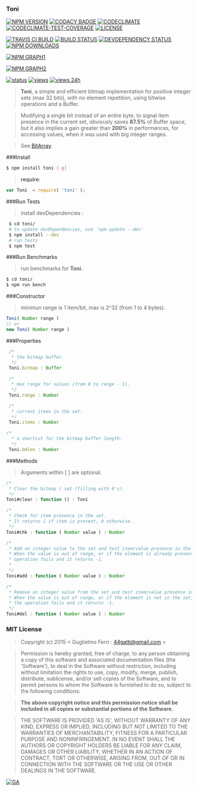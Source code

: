 ### Toni

[![NPM VERSION](http://img.shields.io/npm/v/toni.svg?style=flat)](https://www.npmjs.org/package/toni)
[![CODACY BADGE](https://img.shields.io/codacy/b18ed7d95b0a4707a0ff7b88b30d3def.svg?style=flat)](https://www.codacy.com/public/44gatti/toni)
[![CODECLIMATE](http://img.shields.io/codeclimate/github/rootslab/toni.svg?style=flat)](https://codeclimate.com/github/rootslab/toni)
[![CODECLIMATE-TEST-COVERAGE](https://img.shields.io/codeclimate/coverage/github/rootslab/toni.svg?style=flat)](https://codeclimate.com/github/rootslab/toni)
[![LICENSE](http://img.shields.io/badge/license-MIT-blue.svg?style=flat)](https://github.com/rootslab/toni#mit-license)

[![TRAVIS CI BUILD](http://img.shields.io/travis/rootslab/toni.svg?style=flat)](http://travis-ci.org/rootslab/toni)
[![BUILD STATUS](http://img.shields.io/david/rootslab/toni.svg?style=flat)](https://david-dm.org/rootslab/toni)
[![DEVDEPENDENCY STATUS](http://img.shields.io/david/dev/rootslab/toni.svg?style=flat)](https://david-dm.org/rootslab/toni#info=devDependencies)
[![NPM DOWNLOADS](http://img.shields.io/npm/dm/toni.svg?style=flat)](http://npm-stat.com/charts.html?package=toni)

[![NPM GRAPH1](https://nodei.co/npm-dl/toni.png)](https://nodei.co/npm/toni/)

[![NPM GRAPH2](https://nodei.co/npm/toni.png?downloads=true&downloadRank=true&stars=true)](https://nodei.co/npm/toni/)

[![status](https://sourcegraph.com/api/repos/github.com/rootslab/toni/.badges/status.png)](https://sourcegraph.com/github.com/rootslab/toni)
[![views](https://sourcegraph.com/api/repos/github.com/rootslab/toni/.counters/views.png)](https://sourcegraph.com/github.com/rootslab/toni)
[![views 24h](https://sourcegraph.com/api/repos/github.com/rootslab/toni/.counters/views-24h.png)](https://sourcegraph.com/github.com/rootslab/toni)

> __Toni__, a simple and efficient bitmap implementation for positive integer sets (max 32 bits),
> with no element repetition, using bitwise operations and a Buffer.

> Modifying a single bit instead of an entire byte, to signal item presence in the current set,
> obviously saves __87.5%__ of Buffer space, but it also implies a gain greater than __200%__ in
> performances, for accessing values, when it was used with big integer ranges.

> See [BitArray](http://en.wikipedia.org/wiki/Bit_array).

###Install

```bash
$ npm install toni [-g]
```

> __require__:

```javascript
var Toni  = require( 'toni' );
```

###Run Tests

> install devDependencies :

```bash
 $ cd toni/
 # to update devDependencies, use 'npm update --dev'
 $ npm install --dev
 # run tests
 $ npm test
```

###Run Benchmarks

> run benchmarks for __Toni__.

```bash
$ cd toni/
$ npm run bench
```

###Constructor

> minimun range is 1 item/bit, max is 2^32 (from 1 to 4 bytes).

```javascript
Toni( Number range )
// or
new Toni( Number range )
```

###Properties

```javascript
 /*
  * the bitmap buffer.
  */
 Toni.bitmap : Buffer

 /*
  * max range for values (from 0 to range - 1).
  */
 Toni.range : Number

 /*
  * current items in the set.
  */
 Toni.items : Number

/*
  * a shortcut for the bitmap buffer length.
  */
 Toni.bmlen : Number

```

###Methods

> Arguments within [ ] are optional.

```javascript
/*
 * Clear the bitmap / set (filling with 0's).
 */
Toni#clear : function () : Toni

/*
 * Check for item presence in the set.
 * It returns 1 if item is present, 0 otherwise.
 */
Toni#chk : function ( Number value ) : Number

/*
 * Add an integer value to the set and test item/value presence in the set.
 * When the value is out of range, or if the element is already present, the
 * operation fails and it returns -1.
 *
 */
Toni#add : function ( Number value ) : Number

/*
 * Remove an integer value from the set and test item/value presence in the set.
 * When the value is out of range, or if the element is not in the set,
 * the operation fails and it returns -1.
 */
Toni#del : function ( Number value ) : Number
```

### MIT License

> Copyright (c) 2015 &lt; Guglielmo Ferri : 44gatti@gmail.com &gt;

> Permission is hereby granted, free of charge, to any person obtaining
> a copy of this software and associated documentation files (the
> 'Software'), to deal in the Software without restriction, including
> without limitation the rights to use, copy, modify, merge, publish,
> distribute, sublicense, and/or sell copies of the Software, and to
> permit persons to whom the Software is furnished to do so, subject to
> the following conditions:

> __The above copyright notice and this permission notice shall be
> included in all copies or substantial portions of the Software.__

> THE SOFTWARE IS PROVIDED 'AS IS', WITHOUT WARRANTY OF ANY KIND,
> EXPRESS OR IMPLIED, INCLUDING BUT NOT LIMITED TO THE WARRANTIES OF
> MERCHANTABILITY, FITNESS FOR A PARTICULAR PURPOSE AND NONINFRINGEMENT.
> IN NO EVENT SHALL THE AUTHORS OR COPYRIGHT HOLDERS BE LIABLE FOR ANY
> CLAIM, DAMAGES OR OTHER LIABILITY, WHETHER IN AN ACTION OF CONTRACT,
> TORT OR OTHERWISE, ARISING FROM, OUT OF OR IN CONNECTION WITH THE
> SOFTWARE OR THE USE OR OTHER DEALINGS IN THE SOFTWARE.

[![GA](https://ga-beacon.appspot.com/UA-53998692-1/toni/Readme?pixel)](https://github.com/igrigorik/ga-beacon)